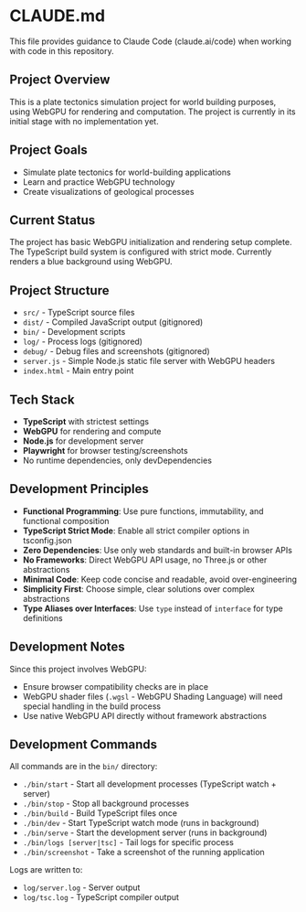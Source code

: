 # CLAUDE.md

This file provides guidance to Claude Code (claude.ai/code) when working with code in this repository.

## Project Overview

This is a plate tectonics simulation project for world building purposes, using WebGPU for rendering and computation. The project is currently in its initial stage with no implementation yet.

## Project Goals

- Simulate plate tectonics for world-building applications
- Learn and practice WebGPU technology
- Create visualizations of geological processes

## Current Status

The project has basic WebGPU initialization and rendering setup complete. The TypeScript build system is configured with strict mode. Currently renders a blue background using WebGPU.

## Project Structure

- `src/` - TypeScript source files
- `dist/` - Compiled JavaScript output (gitignored)
- `bin/` - Development scripts
- `log/` - Process logs (gitignored)
- `debug/` - Debug files and screenshots (gitignored)
- `server.js` - Simple Node.js static file server with WebGPU headers
- `index.html` - Main entry point

## Tech Stack

- **TypeScript** with strictest settings
- **WebGPU** for rendering and compute
- **Node.js** for development server
- **Playwright** for browser testing/screenshots
- No runtime dependencies, only devDependencies

## Development Principles

- **Functional Programming**: Use pure functions, immutability, and functional composition
- **TypeScript Strict Mode**: Enable all strict compiler options in tsconfig.json
- **Zero Dependencies**: Use only web standards and built-in browser APIs
- **No Frameworks**: Direct WebGPU API usage, no Three.js or other abstractions
- **Minimal Code**: Keep code concise and readable, avoid over-engineering
- **Simplicity First**: Choose simple, clear solutions over complex abstractions
- **Type Aliases over Interfaces**: Use `type` instead of `interface` for type definitions

## Development Notes

Since this project involves WebGPU:
- Ensure browser compatibility checks are in place
- WebGPU shader files (`.wgsl` - WebGPU Shading Language) will need special handling in the build process
- Use native WebGPU API directly without framework abstractions

## Development Commands

All commands are in the `bin/` directory:
- `./bin/start` - Start all development processes (TypeScript watch + server)
- `./bin/stop` - Stop all background processes
- `./bin/build` - Build TypeScript files once
- `./bin/dev` - Start TypeScript watch mode (runs in background)
- `./bin/serve` - Start the development server (runs in background)
- `./bin/logs [server|tsc]` - Tail logs for specific process
- `./bin/screenshot` - Take a screenshot of the running application

Logs are written to:
- `log/server.log` - Server output
- `log/tsc.log` - TypeScript compiler output